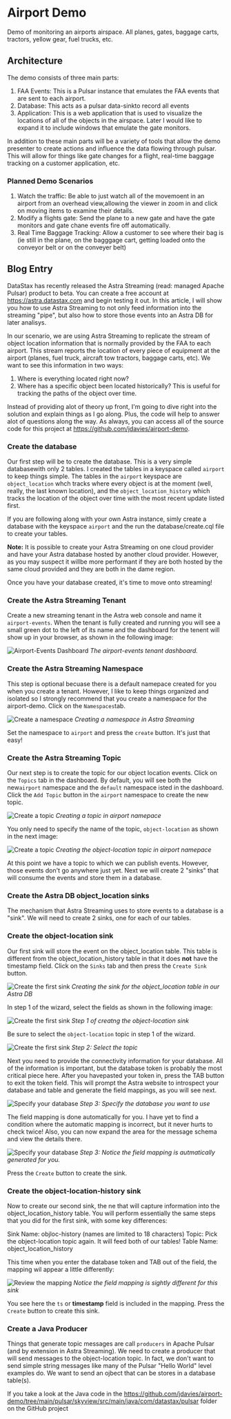 # Airport Demo

Demo of monitoring an airports airspace. All planes, gates, baggage carts, tractors, yellow gear, fuel trucks, etc.

## Architecture

The demo consists of three main parts:

1. FAA Events: This is a Pulsar instance that emulates the FAA events that are sent to each airport.
2. Database: This acts as a pulsar data-sinkto record all events
3. Application: This is a web application that is used to visualize the locations of all of the objects in the airspace. Later I would like to expand it to include windows that emulate the gate monitors.

In addition to these main parts will be a variety of tools that allow the demo presenter to create actions and influence the data flowing through pulsar. This will allow for things like gate changes for a flight, real-time baggage tracking on a customer application, etc.

### Planned Demo Scenarios

1. Watch the traffic: Be able to just watch all of the movemoent in an airport from an overhead view,allowing the viewer in zoom in and click on moving items to examine their details.
2. Modify a flights gate: Send the plane to a new gate and have the gate monitors and gate chane events fire off automatically.
3. Real Time Baggage Tracking: Allow a customer to see where their bag is (ie still in the plane, on the bagggage cart, getting loaded onto the conveyor belt or on the conveyer belt)

## Blog Entry

DataStax has recently released the Astra Streaming (read: managed Apache Pulsar) product to beta. You can create a free account at <https://astra.datastax.com> and begin testing it out. In this article, I will show you how to use Astra Streaming to not only feed information into the streaming "pipe", but also how to store those events into an Astra DB for later analisys.

In our scenario, we are using Astra Streaming to replicate the stream of object location information that is normally provided by the FAA to each airport. This stream reports the location of every piece of equipment at the airport (planes, fuel truck, aircraft tow tractors, baggage carts, etc). We want to see this information in two ways:

1. Where is everything located right now?
2. Where has a specific object been located historically? This is useful for tracking the paths of the object over time.

Instead of providing alot of theory up front, I'm going to dive right into the solution and explain things as I go along. Plus, the code will help to answer alot of questions along the way. As always, you can access all of the source code for this project at
<https://github.com/jdavies/airport-demo>.

### Create the database

Our first step will be to create the database. This is a very simple databasewith only 2 tables. I created the tables in a keyspace called ```airport``` to keep things simple. The tables in the ```airport``` keyspace are ```object_location``` whch tracks where every object is at the moment (well, really, the last known location), and the ```object_location_history``` which tracks the location of the object over time with the most recent update listed first.

If you are following along with your own Astra instance, simly create a database with the keyspace ```airport``` and the run the database/create.cql file to create your tables.

**Note:** It is possible to create your Astra Streaming on one cloud provider and have your Astra database hosted by another cloud provider. However, as you may suspect it willbe more performant if they are both hosted by the same cloud provided and they are both in the dame region.

Once you have your database created, it's time to move onto streaming!

### Create the Astra Streaming Tenant

Create a new streaming tenant in the Astra web console and name it ```airport-events```. When the tenant is fully created and running you will see a small green dot to the left  of its name and the dashboard for the tenent will show up in your browser, as shown in the following image:

![Airport-Events Dashboard](images/airport-events-dashboard.png)
*The airport-events tenant dashboard.*

### Create the Astra Streaming Namespace

This step is optional becuase there is a default namepace created for you when you create a tenant. However, I like to keep things organized and isolated so I strongly recommend that you create a namespace for the airport-demo. Click on the ```Namespaces```tab.

![Create a namespace](images/airport-events-create-namespace.png)
*Creating a namespace in Astra Streaming*

Set the namespace to ```airport``` and press the ```create``` button. It's just that easy!
### Create the Astra Streaming Topic

Our next step is to create the topic for our object location events. Click on the ```Topics``` tab in the dashboard. By default, you will see both the new```airport``` namespace and the ```default``` namespace isted in the dashboard. Click the ```Add Topic``` button in the ```airport``` namespace to create the new topic.

![Create a topic](images/airport-events-create-topic1.png)
*Creating a topic in airport namepace*

You only need to specify the name of the topic, ```object-location``` as shown in the next image:

![Create a topic](images/airport-events-create-topic2.png)
*Creating the object-location topic in airport namepace*

At this point we have a topic to which we can publish events. However, those events don't go anywhere just yet. Next we will create 2 "sinks" that will consume the events and store them in a database.

### Create the Astra DB object_location sinks

The mechanism that Astra Streaming uses to store events to a database is a "sink". We will need to create 2 sinks, one for each of our tables.

### Create the object-location sink

Our first sink will store the event on the object_location table. This table is different from the object_location_history table in that it does **not** have the timestamp field. Click on the ```Sinks``` tab and then press the ```Create Sink``` button.

![Create the first sink](images/airport-events-create-sink1a.png)
*Creating the sink for the object_location table in our Astra DB*

In step 1 of the wizard, select the fields as shown in the following image:

![Create the first sink](images/create-object-location-sink1.png)
*Step 1 of creatng the object-location sink*

Be sure to select the ```object-location``` topic in step 1 of the wizard.

![Create the first sink](images/object-location-sink2.png)
*Step 2: Select the topic*

Next you need to provide the connectivity information for your database. All of the information is important, but the database token is probably the most critical piece here. After you havepasted your token in, press the TAB button to exit the token field. This will prompt the Astra website to introspect your database and table and generate the field mappings, as you will see next.

![Specify your database](images/object-location-sink3.png)
*Step 3: Specify the database you want to use*

The field mapping is done automatically for you. I have yet to find a condition where the automatic mapping is incorrect, but it never hurts to check twice! Also, you can now expand the area for the message schema and view the details there.

![Specify your database](images/object-location-sink3a.png)
*Step 3: Notice the field mapping is autmatically generated for you.*

Press the ```Create``` button to create the sink.

### Create the object-location-history sink

Now to create our second sink, the ne that will capture information into the object_location_history table. You will perform essentially the same steps that you did for the first sink, with some key differences:

Sink Name: objloc-history (names are limited to 18 characters)
Topic: Pick the object-location topic again. It will feed both of our tables!
Table Name: object_location_history

This time when you enter the database token and TAB out of the field, the mapping wil appear a little differently:

![Review the mapping](images/object-location-history-mapping.png)
*Notice the field mapping is sightly different for this sink*

You see here the ```ts``` or **timestamp** field is included in the mapping. Press the ```Create``` button to create this sink.

### Create a Java Producer

Things that generate topic messages are call ```producers``` in Apache Pulsar (and by extension in Astra Streaming). We need to create a producer that will send messages to the object-location topic. In fact, we don't want to send simple string messages like many of the Pulsar "Hello World" level examples do. We want to send an ojbect that can be stores in a database table(s).

If you take a look at the Java code in the <https://github.com/jdavies/airport-demo/tree/main/pulsar/skyview/src/main/java/com/datastax/pulsar> folder on the GitHub project